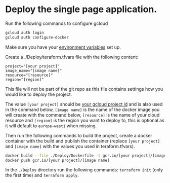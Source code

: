 # Deploy the single page application.

Run the following commands to configure gcloud

```bash
gcloud auth login
gcloud auth configure-docker
```

Make sure you have your [environment variables](https://github.com/commercetools/sunrise-spa/tree/development/Docs#Environment-variables) set up.

Create a ./Deploy/teraform.tfvars file with the following content:

```
project="[your project]"
image_name="[image name]"
resource="[resource]"
region="[region]"
```

This file will not be part of the git repo as this file contains settings how you would like to deploy the project.

The value `[your project]` should be [your gcloud project id](https://cloud.google.com/resource-manager/docs/creating-managing-projects) and is also used in the command below, `[image name]` is the name of the docker image you will create with the command below, `[resource]` is the name of your cloud resource and `[region]` is the region you want to deploy to, this is optional as it will default to `europe-west1` when missing.

Then run the following commands to build the project, create a docker container with the build and publish the container (replace `[your project]` and `[image name]` with the values you used in teraform.tfvars).

```bash
docker build --file ./Deploy/Dockerfile -t gcr.io/[your project]/[image name] .
docker push gcr.io/[your project]/[image name]
```

In the `./Deploy` directory run the following commands: `terraform init` (only the first time) and `terraform apply`.
